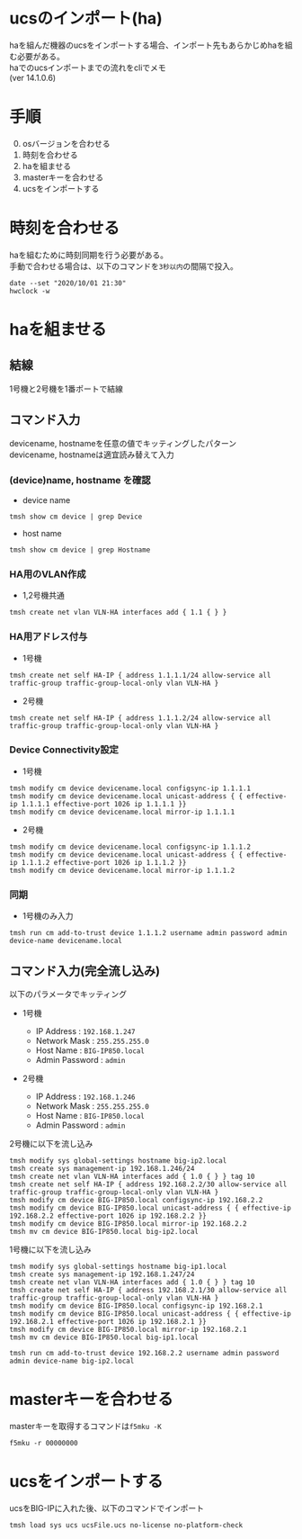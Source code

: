 # ucsのインポート(ha)

haを組んだ機器のucsをインポートする場合、インポート先もあらかじめhaを組む必要がある。  
haでのucsインポートまでの流れをcliでメモ  
(ver 14.1.0.6)

# 手順

0. osバージョンを合わせる
1. 時刻を合わせる
1. haを組ませる
1. masterキーを合わせる
1. ucsをインポートする

# 時刻を合わせる
haを組むために時刻同期を行う必要がある。  
手動で合わせる場合は、以下のコマンドを`3秒以内`の間隔で投入。  

```
date --set "2020/10/01 21:30"
hwclock -w
```

# haを組ませる

## 結線
1号機と2号機を1番ポートで結線  

## コマンド入力
devicename, hostnameを任意の値でキッティングしたパターン  
devicename, hostnameは適宜読み替えて入力  

### (device)name, hostname を確認
- device name
```
tmsh show cm device | grep Device
```
- host name
```
tmsh show cm device | grep Hostname
```

### HA用のVLAN作成
- 1,2号機共通  
```
tmsh create net vlan VLN-HA interfaces add { 1.1 { } }
```

### HA用アドレス付与
- 1号機  
```
tmsh create net self HA-IP { address 1.1.1.1/24 allow-service all traffic-group traffic-group-local-only vlan VLN-HA }
```

- 2号機  
```
tmsh create net self HA-IP { address 1.1.1.2/24 allow-service all traffic-group traffic-group-local-only vlan VLN-HA }
```

### Device Connectivity設定
- 1号機  
```
tmsh modify cm device devicename.local configsync-ip 1.1.1.1
tmsh modify cm device devicename.local unicast-address { { effective-ip 1.1.1.1 effective-port 1026 ip 1.1.1.1 }}
tmsh modify cm device devicename.local mirror-ip 1.1.1.1
```

- 2号機  
```
tmsh modify cm device devicename.local configsync-ip 1.1.1.2
tmsh modify cm device devicename.local unicast-address { { effective-ip 1.1.1.2 effective-port 1026 ip 1.1.1.2 }}
tmsh modify cm device devicename.local mirror-ip 1.1.1.2
```

### 同期
- 1号機のみ入力  
```
tmsh run cm add-to-trust device 1.1.1.2 username admin password admin device-name devicename.local
```

## コマンド入力(完全流し込み)
以下のパラメータでキッティング  
- 1号機
   - IP Address : `192.168.1.247`
   - Network Mask : `255.255.255.0`
   - Host Name : `BIG-IP850.local`
   - Admin Password : `admin`

- 2号機
   - IP Address : `192.168.1.246`
   - Network Mask : `255.255.255.0`
   - Host Name : `BIG-IP850.local`
   - Admin Password : `admin`

2号機に以下を流し込み  
```
tmsh modify sys global-settings hostname big-ip2.local
tmsh create sys management-ip 192.168.1.246/24
tmsh create net vlan VLN-HA interfaces add { 1.0 { } } tag 10
tmsh create net self HA-IP { address 192.168.2.2/30 allow-service all traffic-group traffic-group-local-only vlan VLN-HA }
tmsh modify cm device BIG-IP850.local configsync-ip 192.168.2.2
tmsh modify cm device BIG-IP850.local unicast-address { { effective-ip 192.168.2.2 effective-port 1026 ip 192.168.2.2 }}
tmsh modify cm device BIG-IP850.local mirror-ip 192.168.2.2
tmsh mv cm device BIG-IP850.local big-ip2.local
```

1号機に以下を流し込み  
```
tmsh modify sys global-settings hostname big-ip1.local
tmsh create sys management-ip 192.168.1.247/24
tmsh create net vlan VLN-HA interfaces add { 1.0 { } } tag 10
tmsh create net self HA-IP { address 192.168.2.1/30 allow-service all traffic-group traffic-group-local-only vlan VLN-HA }
tmsh modify cm device BIG-IP850.local configsync-ip 192.168.2.1
tmsh modify cm device BIG-IP850.local unicast-address { { effective-ip 192.168.2.1 effective-port 1026 ip 192.168.2.1 }}
tmsh modify cm device BIG-IP850.local mirror-ip 192.168.2.1
tmsh mv cm device BIG-IP850.local big-ip1.local

tmsh run cm add-to-trust device 192.168.2.2 username admin password admin device-name big-ip2.local
```

# masterキーを合わせる
masterキーを取得するコマンドは`f5mku -K`  

```
f5mku -r 00000000
```

# ucsをインポートする
ucsをBIG-IPに入れた後、以下のコマンドでインポート  
```
tmsh load sys ucs ucsFile.ucs no-license no-platform-check
```
